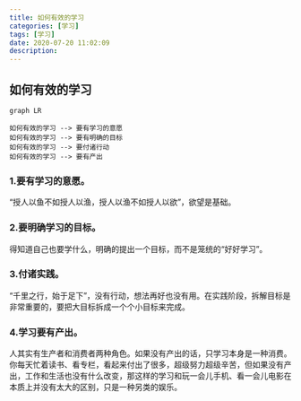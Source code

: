 ```yaml
---
title: 如何有效的学习
categories: [学习]
tags: [学习]
date: 2020-07-20 11:02:09
description:
---
```




## 如何有效的学习
<!-- more -->

```mermaid
graph LR

如何有效的学习 --> 要有学习的意愿
如何有效的学习 --> 要有明确的目标
如何有效的学习 --> 要付诸行动
如何有效的学习 --> 要有产出
```



### 1.要有学习的意愿。

“授人以鱼不如授人以渔，授人以渔不如授人以欲”，欲望是基础。

### 2.要明确学习的目标。

得知道自己也要学什么，明确的提出一个目标，而不是笼统的“好好学习”。

### 3.付诸实践。

“千里之行，始于足下”，没有行动，想法再好也没有用。在实践阶段，拆解目标是非常重要的，要把大目标拆成一个个小目标来完成。

### 4.学习要有产出。

人其实有生产者和消费者两种角色。如果没有产出的话，只学习本身是一种消费。你每天忙着读书、看专栏，看起来付出了很多，超级努力超级辛苦，但如果没有产出，工作和生活也没有什么改变，那这样的学习和玩一会儿手机、看一会儿电影在本质上并没有太大的区别，只是一种另类的娱乐。

